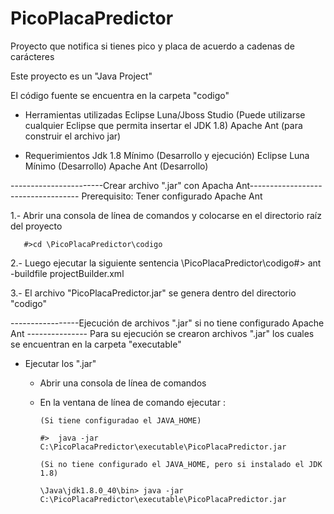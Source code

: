 # PicoPlacaPredictor
Proyecto que notifica si tienes pico y placa de acuerdo a cadenas de carácteres

Este proyecto es un "Java Project"

El código fuente se encuentra en la carpeta "codigo"
* Herramientas utilizadas
	Eclipse Luna/Jboss Studio (Puede utilizarse cualquier Eclipse que permita insertar el JDK 1.8)
	Apache Ant (para construir el archivo jar)
	
* Requerimientos
	Jdk 1.8 Mínimo (Desarrollo y ejecución)
	Eclipse Luna Mínimo (Desarrollo)
	Apache Ant (Desarrollo)
	

-----------------------Crear archivo ".jar" con Apacha Ant-----------------------------------
Prerequisito:
	Tener configurado Apache Ant
	
1.- Abrir una consola de línea de comandos y colocarse en el directorio raíz del proyecto
     
	   #>cd \PicoPlacaPredictor\codigo 
	   
2.- Luego ejecutar la siguiente sentencia
       \PicoPlacaPredictor\codigo#> ant -buildfile projectBuilder.xml
	   
3.- El archivo "PicoPlacaPredictor.jar" se genera dentro del directorio "codigo"

-----------------Ejecución de archivos ".jar" si no tiene configurado Apache Ant ---------------
Para su ejecución se crearon archivos ".jar" los cuales se encuentran en la carpeta "executable"

* Ejecutar los ".jar"
  - Abrir una consola de línea de comandos 
  - En la ventana de línea de comando ejecutar :
  
		(Si tiene configuradao el JAVA_HOME)
		
	    #>  java -jar C:\PicoPlacaPredictor\executable\PicoPlacaPredictor.jar
		
		(Si no tiene configurado el JAVA_HOME, pero si instalado el JDK 1.8)
		
		\Java\jdk1.8.0_40\bin> java -jar C:\PicoPlacaPredictor\executable\PicoPlacaPredictor.jar

		


	

	
